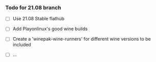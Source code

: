 ### Todo for 21.08 branch

- [ ] Use 21.08 Stable flathub
- [ ] Add Playonlinux's good wine builds
- [ ] Create a 'winepak-wine-runners' for different wine versions to be included
- [ ] ...

